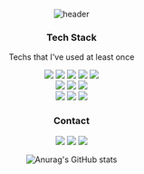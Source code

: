 <div align = "center">
  
![header](https://capsule-render.vercel.app/api?type=waving&color=auto&height=200&section=header&text=Amy%20Lim&fontSize=90&animation=twinkling)
  
### Tech Stack
Techs that I've used at least once
  
![](https://img.shields.io/badge/Java-007396?style=flat-square&logo=Java&logoColor=white)
![](https://img.shields.io/badge/Spring-6DB33F?style=flat-square&logo=Spring&logoColor=white)
![](https://img.shields.io/badge/Spring_Boot-6DB33F?style=flat-square&logo=Spring&logoColor=white)
![](https://img.shields.io/badge/Oracle-F80000?style=flat-square&logo=Oracle&logoColor=white)
![](https://img.shields.io/badge/Python-3776AB?style=flat-square&logo=Python&logoColor=white)
</br>
![](https://img.shields.io/badge/HTML5-E34F26?style=flat-square&logo=HTML5&logoColor=white)
![](https://img.shields.io/badge/CSS3-1572B6?style=flat-square&logo=CSS3&logoColor=white)
![](https://img.shields.io/badge/JavaScript-F7DF1E?style=flat-square&logo=JavaScript&logoColor=white)
</br>
![](https://img.shields.io/badge/IntelliJ_IDEA-000000?style=flat-square&logo=Python&logoColor=white)
![](https://img.shields.io/badge/Visual_Studio_Code-007ACC?style=flat-square&logo=Python&logoColor=white)
![](https://img.shields.io/badge/Eclipse_IDE-2C2255?style=flat-square&logo=Python&logoColor=white)

### Contact
<a href="mailto:amylim32897@gmail.com" target="_blank"><img src="https://img.shields.io/badge/Gmail-EA4335?style=flat-square&logo=Gmail&logoColor=white"/></a>
<a href="https://amylim.tistory.com" target="_blank"><img src="https://img.shields.io/badge/Tech Blog-808080?style=flat-square&logoColor=white"/></a>
<a href="https://github.com/AmyLim328" target="_blank"><img src="https://img.shields.io/badge/GitHub-181717?style=flat-square&logo=GitHub&logoColor=white"/></a>

![Anurag's GitHub stats](https://github-readme-stats.vercel.app/api?username=amylim328&show_icons=true&theme=dark)
  
</div>
